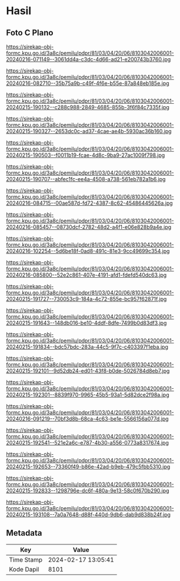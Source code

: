 # Hasil

## Foto C Plano

https://sirekap-obj-formc.kpu.go.id/3a8c/pemilu/pdpr/81/03/04/20/06/8103042006001-20240216-071149--3061dd4a-c3dc-4d66-ad21-e200743b3760.jpg

https://sirekap-obj-formc.kpu.go.id/3a8c/pemilu/pdpr/81/03/04/20/06/8103042006001-20240216-082710--35b75a9b-c49f-4f6e-b55e-87a848eb185e.jpg

https://sirekap-obj-formc.kpu.go.id/3a8c/pemilu/pdpr/81/03/04/20/06/8103042006001-20240215-190132--c288c988-2849-4685-855b-3f6f84c7335f.jpg

https://sirekap-obj-formc.kpu.go.id/3a8c/pemilu/pdpr/81/03/04/20/06/8103042006001-20240215-190327--2653dc0c-ad37-4cae-ae4b-5930ac36b160.jpg

https://sirekap-obj-formc.kpu.go.id/3a8c/pemilu/pdpr/81/03/04/20/06/8103042006001-20240215-190503--f0011b19-fcae-4d8c-9ba9-27ac1009f798.jpg

https://sirekap-obj-formc.kpu.go.id/3a8c/pemilu/pdpr/81/03/04/20/06/8103042006001-20240215-190707--abfec1fc-ee4a-4508-a738-561eb782a1b6.jpg

https://sirekap-obj-formc.kpu.go.id/3a8c/pemilu/pdpr/81/03/04/20/06/8103042006001-20240216-084715--00ae587d-fd72-4387-8c62-45486445626a.jpg

https://sirekap-obj-formc.kpu.go.id/3a8c/pemilu/pdpr/81/03/04/20/06/8103042006001-20240216-085457--08730dcf-2782-48d2-a4f1-e06e828b9a4e.jpg

https://sirekap-obj-formc.kpu.go.id/3a8c/pemilu/pdpr/81/03/04/20/06/8103042006001-20240216-102254--5d6be18f-0ad8-491c-81e3-9cc49699c354.jpg

https://sirekap-obj-formc.kpu.go.id/3a8c/pemilu/pdpr/81/03/04/20/06/8103042006001-20240216-085800--52e2c861-407e-4191-afd1-fdefd540dc63.jpg

https://sirekap-obj-formc.kpu.go.id/3a8c/pemilu/pdpr/81/03/04/20/06/8103042006001-20240215-191727--730053c9-184a-4c72-855e-bc957f62871f.jpg

https://sirekap-obj-formc.kpu.go.id/3a8c/pemilu/pdpr/81/03/04/20/06/8103042006001-20240215-191643--148db016-be10-4ddf-8dfe-7499b0d83df3.jpg

https://sirekap-obj-formc.kpu.go.id/3a8c/pemilu/pdpr/81/03/04/20/06/8103042006001-20240215-191834--bdc57bdc-283a-44c5-9f7c-c403397f1eba.jpg

https://sirekap-obj-formc.kpu.go.id/3a8c/pemilu/pdpr/81/03/04/20/06/8103042006001-20240215-192101--9d52db24-ed01-43f8-b0de-5026784d8eb7.jpg

https://sirekap-obj-formc.kpu.go.id/3a8c/pemilu/pdpr/81/03/04/20/06/8103042006001-20240215-192301--8839f970-9965-45b5-93a1-5d82dce2f98a.jpg

https://sirekap-obj-formc.kpu.go.id/3a8c/pemilu/pdpr/81/03/04/20/06/8103042006001-20240216-091219--70bf3d8b-68ca-4c63-be1e-5566156a077d.jpg

https://sirekap-obj-formc.kpu.go.id/3a8c/pemilu/pdpr/81/03/04/20/06/8103042006001-20240215-192541--521e2a6c-e787-4b30-a556-0773a8317674.jpg

https://sirekap-obj-formc.kpu.go.id/3a8c/pemilu/pdpr/81/03/04/20/06/8103042006001-20240215-192653--73360f49-b86e-42ad-b9eb-479c5fbb5310.jpg

https://sirekap-obj-formc.kpu.go.id/3a8c/pemilu/pdpr/81/03/04/20/06/8103042006001-20240215-192833--1298796e-dc6f-480a-9e13-58c0f670b290.jpg

https://sirekap-obj-formc.kpu.go.id/3a8c/pemilu/pdpr/81/03/04/20/06/8103042006001-20240215-193108--7a0a7648-d88f-440d-9db6-dab9d838b24f.jpg


## Metadata

| Key        | Value               |
| ---------- | ------------------- |
| Time Stamp | 2024-02-17 13:05:41 |
| Kode Dapil | 8101                |




